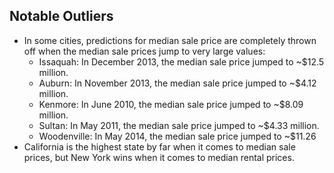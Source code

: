 ## Notable Outliers
* In some cities, predictions for median sale price are completely thrown off when the median sale prices jump to very large values:
    * Issaquah: In December 2013, the median sale price jumped to ~$12.5 million.
    * Auburn: In November 2013, the median sale price jumped to ~$4.12 million.
    * Kenmore: In June 2010, the median sale price jumped to ~$8.09 million.
    * Sultan: In May 2011, the median sale price jumped to ~$4.33 million.
    * Woodenville: In May 2014, the median sale price jumped to ~$11.26
* California is the highest state by far when it comes to median sale prices, but New York wins when it comes to median rental prices.
